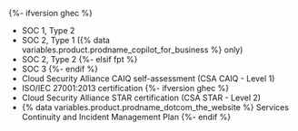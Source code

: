 {%- ifversion ghec %}
* SOC 1, Type 2
* SOC 2, Type 1 ({% data variables.product.prodname_copilot_for_business %} only)
* SOC 2, Type 2
{%- elsif fpt %}
* SOC 3
{%- endif %}
* Cloud Security Alliance CAIQ self-assessment (CSA CAIQ - Level 1)
* ISO/IEC 27001:2013 certification
{%- ifversion ghec %}
* Cloud Security Alliance STAR certification (CSA STAR - Level 2)
* {% data variables.product.prodname_dotcom_the_website %} Services Continuity and Incident Management Plan
{%- endif %}
